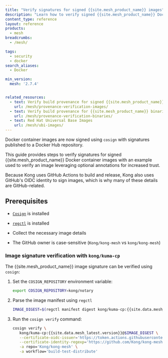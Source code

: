 ```yaml
---
title: "Verify signatures for signed {{site.mesh_product_name}} images"
description: "Learn how to verify signed {{site.mesh_product_name}} Docker images using Cosign and GitHub OIDC identity for increased trust."
content_type: reference
layout: reference
products:
  - mesh
breadcrumbs:
  - /mesh/

tags:
  - security
  - docker
search_aliases:
  - Docker

min_version:
  mesh: '2.7.4'


related_resources:
  - text: Verify build provenance for signed {{site.mesh_product_name}} images
    url: /mesh/provenance-verification-images/
  - text: Verify build provenance for {{site.mesh_product_name}} binaries
    url: /mesh/provenance-verification-binaries/
  - text: Red Hat Universal Base Images
    url: /mesh/ubi-images/
---
```




Docker container images are now signed using `cosign` with signatures published to a Docker Hub repository.

This guide provides steps to verify signatures for signed {{site.mesh_product_name}} Docker container images with an example used to verify an image leveraging optional annotations for increased trust.

Because Kong uses GitHub Actions to build and release, Kong also uses GitHub's OIDC identity to sign images, which is why many of these details are GitHub-related.

## Prerequisites

* [`Cosign`](https://docs.sigstore.dev/system_config/installation/) is installed

* [`regctl`](https://github.com/regclient/regclient/blob/main/docs/install.md) is installed

* Collect the necessary image details

* The GitHub owner is case-sensitive (`Kong/kong-mesh` vs `kong/kong-mesh`)

### Image signature verification with `kong/kuma-cp`

The {{site.mesh_product_name}} image signature can be verified using `cosign`:

1. Set the `COSIGN_REPOSITORY` environment variable:

   ```sh
   export COSIGN_REPOSITORY=kong/notary
   ```

2. Parse the image manifest using `regctl`

   ```sh
   IMAGE_DIGEST=$(regctl manifest digest kong/kuma-cp:{{site.data.mesh_latest.version}})
   ```

3. Run the `cosign verify` command:

   ```sh
   cosign verify \
      kong/kuma-cp:{{site.data.mesh_latest.version}}@$IMAGE_DIGEST \
      --certificate-oidc-issuer='https://token.actions.githubusercontent.com' \
      --certificate-identity-regexp='https://github.com/Kong/kong-mesh/.github/workflows/kuma-_build_publish.yaml' \
      -a repo='Kong/kong-mesh' \
      -a workflow='build-test-distribute'
   ```